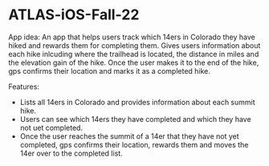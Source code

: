 # ATLAS-iOS-Fall-22

App idea: An app that helps users track which 14ers in Colorado they have hiked and rewards them for completing them. Gives users information about each hike inlcuding where the trailhead is located, the distance in miles and the elevation gain of the hike. Once the user makes it to the end of the hike, gps confirms their location and marks it as a completed hike.

Features: 
-   Lists all 14ers in Colorado and provides information about each summit hike.
-   Users can see which 14ers they have completed and which they have not uet completed.
-   Once the user reaches the summit of a 14er that they have not yet completed, gps confirms their location, rewards them and moves the 14er over to the completed list.
